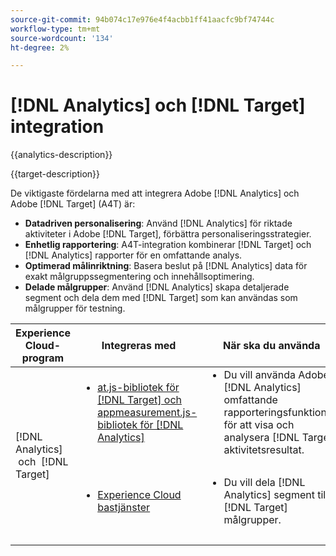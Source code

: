 ```yaml
---
source-git-commit: 94b074c17e976e4f4acbb1ff41aacfc9bf74744c
workflow-type: tm+mt
source-wordcount: '134'
ht-degree: 2%

---
```



# [!DNL Analytics] och [!DNL Target] integration

{{analytics-description}}

{{target-description}}

De viktigaste fördelarna med att integrera Adobe [!DNL Analytics] och Adobe [!DNL Target] (A4T) är:

+ **Datadriven personalisering**: Använd [!DNL Analytics] för riktade aktiviteter i Adobe [!DNL Target], förbättra personaliseringsstrategier.
+ **Enhetlig rapportering**: A4T-integration kombinerar [!DNL Target] och [!DNL Analytics] rapporter för en omfattande analys.
+ **Optimerad målinriktning**: Basera beslut på [!DNL Analytics] data för exakt målgruppssegmentering och innehållsoptimering.
+ **Delade målgrupper**: Använd [!DNL Analytics] skapa detaljerade segment och dela dem med [!DNL Target] som kan användas som målgrupper för testning.

<table>
    <thead>
            <tr>
                <th>Experience Cloud-program</th>
                <th>Integreras med</th>
                <th>När ska du använda</th>
                <th>Vanliga användningsfall</th>
            </tr>
    </thead>
    <tbody>
        <tr>
            <td rowspan="2">[!DNL Analytics]  och  [!DNL Target]</td>
            <td>
                <ul style="margin-top: 0;">
                    <li><a href="../../integrations/tutorials/analytics-target/analytics-target.md" target="_blank" rel="noreferrer">at.js-bibliotek för [!DNL Target] och appmeasurement.js-bibliotek för [!DNL Analytics]</a></li>
                </ul>
            </td>
            <td>
                <ul style="margin-top: 0;">
                    <li>Du vill använda Adobe [!DNL Analytics] omfattande rapporteringsfunktioner för att visa och analysera [!DNL Target] aktivitetsresultat.</li>
                </ul>
            </td>
            <td>
                <ul style="margin-top: 0;">
                    <li>Personaliserade innehållsrekommendationer.</li>
                    <li>A/B-testning och optimering.</li>
                </ul>
            </td>
        </tr>
        <tr>
            <td>
                <ul style="margin-top: 0;">
                    <li><a href="https://experienceleague.adobe.com/docs/target/using/integrate/mmp.html" target="_blank" rel="noreferrer">Experience Cloud bastjänster</a></li>
                </ul>
            </td>
            <td>
                <ul style="margin-top: 0;">
                    <li>Du vill dela [!DNL Analytics] segment till [!DNL Target] målgrupper.</li>
                </ul>
            </td>
            <td>
                <ul style="margin-top: 0;">
                    <li>Dela konverteringssegment</li>
                    <li>Dela innehållets tillhörighetssegment</li>
                    <li>Segmentbaserade riktade upplevelser.</li>
                </ul>
            </td>
        </tr>
    </tbody>
</table>
